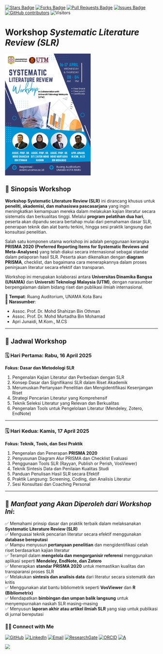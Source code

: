 <a href="https://github.com/drshahizan/short-course/stargazers"><img src="https://img.shields.io/github/stars/drshahizan/short-course" alt="Stars Badge"/></a>
<a href="https://github.com/drshahizan/short-course/network/members"><img src="https://img.shields.io/github/forks/drshahizan/short-course" alt="Forks Badge"/></a>
<a href="https://github.com/drshahizan/short-course/pulls"><img src="https://img.shields.io/github/issues-pr/drshahizan/short-course" alt="Pull Requests Badge"/></a>
<a href="https://github.com/drshahizan/short-course"><img src="https://img.shields.io/github/issues/drshahizan/short-course" alt="Issues Badge"/></a>
<a href="https://github.com/drshahizan/short-course/graphs/contributors"><img alt="GitHub contributors" src="https://img.shields.io/github/contributors/drshahizan/short-course?color=2b9348"></a>
![Visitors](https://api.visitorbadge.io/api/visitors?path=https%3A%2F%2Fgithub.com%2Fdrshahizan%2Fshort-course&labelColor=%23d9e3f0&countColor=%23697689&style=flat)


# Workshop *Systematic Literature Review (SLR)*

<a href="https://github.com/drshahizan/short-course/blob/main/workshop/25unama">
 <img src="https://github.com/drshahizan/short-course/blob/main/workshop/image/Unama%20SLR.jpeg" alt="Dr Shahizan SLR"  height="400">
</a> 

## 📌 Sinopsis Workshop

**Workshop Systematic Literature Review (SLR)** ini dirancang khusus untuk **peneliti, akademisi, dan mahasiswa pascasarjana** yang ingin meningkatkan kemampuan mereka dalam melakukan kajian literatur secara sistematis dan berkualitas tinggi. Melalui **program pelatihan dua hari**, peserta akan dipandu secara bertahap mulai dari pemahaman dasar SLR, penerapan teknik dan alat bantu terkini, hingga sesi praktik langsung dan konsultasi penelitian.

Salah satu komponen utama workshop ini adalah penggunaan kerangka **PRISMA 2020 (Preferred Reporting Items for Systematic Reviews and Meta-Analyses)** yang telah diakui secara internasional sebagai standar dalam pelaporan hasil SLR. Peserta akan dikenalkan dengan **diagram PRISMA**, checklist, dan bagaimana cara menerapkannya dalam proses peninjauan literatur secara efektif dan transparan.

Workshop ini merupakan kolaborasi antara **Universitas Dinamika Bangsa (UNAMA)** dan **Universiti Teknologi Malaysia (UTM)**, dengan narasumber berpengalaman dalam bidang riset dan publikasi ilmiah internasional.

📍 **Tempat**: Ruang Auditorium, UNAMA Kota Baru  
🎤 **Narasumber**:  
- Assoc. Prof. Dr. Mohd Shahizan Bin Othman  
- Assoc. Prof. Dr. Mohd Murtadha Bin Mohamad  
- Apri Junaidi, M.Kom., M.CS

---

## 📅 Jadwal Workshop

### 🗓 **Hari Pertama: Rabu, 16 April 2025**  
**Fokus: Dasar dan Metodologi SLR**

1. Pengenalan Kajian Literatur dan Perbedaan dengan SLR  
2. Konsep Dasar dan Signifikansi SLR dalam Riset Akademik  
3. Merumuskan Pertanyaan Penelitian dan Mengidentifikasi Kesenjangan Riset  
4. Strategi Pencarian Literatur yang Komprehensif  
5. Teknik Seleksi Literatur yang Relevan dan Berkualitas  
6. Pengenalan Tools untuk Pengelolaan Literatur (Mendeley, Zotero, EndNote)

---

### 🗓 **Hari Kedua: Kamis, 17 April 2025**  
**Fokus: Teknik, Tools, dan Sesi Praktik**

1. Pengenalan dan Penerapan **PRISMA 2020**  
2. Penyusunan Diagram Alur PRISMA dan Checklist Evaluasi  
3. Penggunaan Tools SLR (Rayyan, Publish or Perish, VosViewer)  
4. Teknik Sintesis Data dan Penilaian Kualitas Studi  
5. Panduan Penulisan Hasil SLR secara Efektif  
6. Praktik Langsung: Screening, Coding, dan Analisis Literatur  
7. Sesi Konsultasi dan Coaching Personal

---

## 🎯 *Manfaat yang Akan Diperoleh dari Workshop Ini*:

✅ Memahami prinsip dasar dan praktik terbaik dalam melaksanakan **Systematic Literature Review (SLR)**  
✅ Menguasai teknik pencarian literatur secara efektif menggunakan **database bereputasi**  
✅ Mampu menyusun **pertanyaan penelitian** dan mengidentifikasi celah riset berdasarkan kajian literatur  
✅ Terampil dalam **mengelola dan mengorganisir referensi** menggunakan aplikasi seperti **Mendeley, EndNote, dan Zotero**  
✅ Menerapkan **standar PRISMA 2020** untuk memastikan kualitas dan transparansi proses SLR  
✅ Melakukan **sintesis dan analisis data** dari literatur secara sistematik dan kritis  
✅ Menggunakan alat bantu bibliometrik seperti **VosViewer** dan **R (Bibliometrix)**  
✅ Mendapatkan **bimbingan dan umpan balik langsung** untuk menyempurnakan naskah SLR masing-masing  
✅ Menyusun **laporan akhir atau artikel ilmiah SLR** yang siap untuk publikasi di jurnal bereputasi

### 🙌🏻 Connect with Me
<p align="left">
    <a href="https://github.com/drshahizan" target="_blank"><img alt="GitHub" src="https://img.shields.io/badge/-@drshahizan-181717?style=flat-square&logo=GitHub&logoColor=white"></a>
    <a href="https://www.linkedin.com/in/drshahizan" target="_blank"><img alt="LinkedIn" src="https://img.shields.io/badge/-drshahizan-blue?style=flat-square&logo=Linkedin&logoColor=white&link=https://www.linkedin.com/in/drshahizan/"></a>
    <a href="mailto:shahizan@utm.my" target="_blank"><img alt="Email" src="https://img.shields.io/badge/-shahizan@utm.my-c14438?style=flat-square&logo=Gmail&logoColor=white&link=mailto:shahizan@utm.my.com"></a>
    <a href="https://www.researchgate.net/profile/Mohd-Othman-28" target="_blank"><img alt="ResearchGate" src="https://img.shields.io/badge/-ResearchGate-00CCBB?style=flat-square&logo=ResearchGate&logoColor=white"></a>
    <a href="https://orcid.org/0000-0003-4261-1873" target="_blank"><img alt="ORCID" src="https://img.shields.io/badge/-ORCID-A6CE39?style=flat-square&logo=ORCID&logoColor=white"></a> 
 <a href="https://visitorbadge.io/status?path=https%3A%2F%2Fgithub.com%2Fdrshahizan" target="_blank"><img alt="A" src="https://api.visitorbadge.io/api/visitors?path=https%3A%2F%2Fgithub.com%2Fdrshahizan&labelColor=%23697689&countColor=%23555555&style=plastic"></a>
 
![](https://hit.yhype.me/github/profile?user_id=81284918)
</p>

